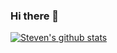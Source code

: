 ### Hi there 👋

<!--
**stevenJoyce/stevenJoyce** is a ✨ _special_ ✨ repository because its `README.md` (this file) appears on your GitHub profile.

Here are some ideas to get you started:

- 🔭 I’m currently working on ...
- 🌱 I’m currently learning ...
- 👯 I’m looking to collaborate on ...
- 🤔 I’m looking for help with ...
- 💬 Ask me about ...
- 📫 How to reach me: ...
- 😄 Pronouns: ...
- ⚡ Fun fact: ...
-->
[![Steven's github stats](https://github-readme-stats.vercel.app/api?username=stevenJoyce)](https://github.com/stevenJoyce/github-readme)
